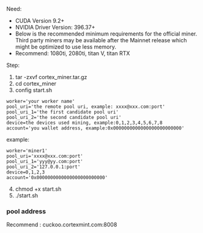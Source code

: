 Need:
- CUDA Version 9.2+
- NVIDIA Driver Version: 396.37+
- Below is the recommended minimum requirements for the official miner. Third party miners may be available after the Mainnet release which might be optimized to use less memory.
- Recommend: 1080ti, 2080ti, titan V, titan RTX

Step:
1. tar -zxvf cortex_miner.tar.gz
2. cd cortex_miner
3. config start.sh
```
worker='your worker name'
pool_uri='the remote pool uri, example: xxxx@xxx.com:port'
pool_uri_1='the first candidate pool uri'
pool_uri_2='the second candidate pool uri'
device=the devices used mining, example:0,1,2,3,4,5,6,7,8
account='you wallet address, example:0x0000000000000000000000000'
```
example:
```
worker='miner1'
pool_uri='xxxx@xxx.com:port'
pool_uri_1='yyy@yy.com:port'
pool_uri_2='127.0.0.1:port'
device=0,1,2,3
account='0x0000000000000000000000000'
```
4. chmod +x start.sh
5. ./start.sh

### pool address
Recommend : cuckoo.cortexmint.com:8008

